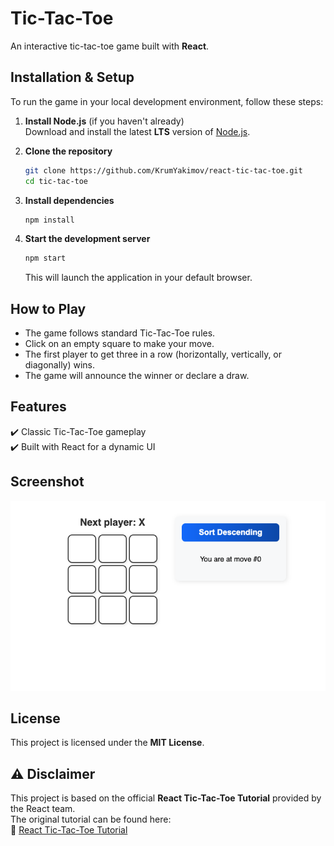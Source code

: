# Tic-Tac-Toe

An interactive tic-tac-toe game built with **React**.


## Installation & Setup

To run the game in your local development environment, follow these steps:

1. **Install Node.js** (if you haven't already)  
   Download and install the latest **LTS** version of [Node.js](https://nodejs.org/).

2. **Clone the repository**  
   ```sh
   git clone https://github.com/KrumYakimov/react-tic-tac-toe.git
   cd tic-tac-toe
   ```

3. **Install dependencies**  
   ```sh
   npm install
   ```

4. **Start the development server**  
   ```sh
   npm start
   ```
   This will launch the application in your default browser.

## How to Play

- The game follows standard Tic-Tac-Toe rules.
- Click on an empty square to make your move.
- The first player to get three in a row (horizontally, vertically, or diagonally) wins.
- The game will announce the winner or declare a draw.

## Features

✔️ Classic Tic-Tac-Toe gameplay  
✔️ Built with React for a dynamic UI  
 

## Screenshot
![alt text](<Screenshot 2025-02-27 at 18.20.03.png>)

## License
This project is licensed under the **MIT License**.

## ⚠️ Disclaimer

This project is based on the official **React Tic-Tac-Toe Tutorial** provided by the React team.  
The original tutorial can be found here:  
🔗 [React Tic-Tac-Toe Tutorial](https://react.dev/learn/tutorial-tic-tac-toe#setup-for-the-tutorial)
